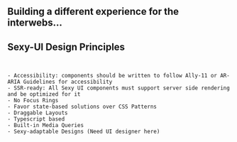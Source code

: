 
## Building a different experience for the interwebs...


##  Sexy-UI Design Principles 


```


- Accessibility: components should be written to follow Ally-11 or AR-ARIA Guidelines for accessibility
- SSR-ready: All Sexy UI components must support server side rendering and be optimized for it
- No Focus Rings
- Favor state-based solutions over CSS Patterns
- Draggable Layouts
- Typescript based
- Built-in Media Queries
- Sexy-adaptable Designs (Need UI designer here)


```